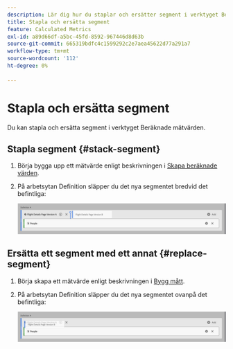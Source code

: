 ```yaml
---
description: Lär dig hur du staplar och ersätter segment i verktyget Beräknade mätvärden.
title: Stapla och ersätta segment
feature: Calculated Metrics
exl-id: a89d66df-a5bc-45fd-8592-967446d8d63b
source-git-commit: 665319bdfc4c1599292c2e7aea45622d77a291a7
workflow-type: tm+mt
source-wordcount: '112'
ht-degree: 0%

---
```


# Stapla och ersätta segment

Du kan stapla och ersätta segment i verktyget Beräknade mätvärden.

## Stapla segment {#stack-segment}

1. Börja bygga upp ett mätvärde enligt beskrivningen i [Skapa beräknade värden](cm-build-metrics.md).

1. På arbetsytan Definition släpper du det nya segmentet bredvid det befintliga:

   ![Definitionsarbetsyta som visar det amerikanska besökarmåttet som släppts bredvid de befintliga internationella besökarna.](assets/segment-stack.png)

## Ersätta ett segment med ett annat {#replace-segment}

1. Börja skapa ett mätvärde enligt beskrivningen i [Bygg mått](cm-build-metrics.md).

1. På arbetsytan Definition släpper du det nya segmentet ovanpå det befintliga:

   ![Definitionsyta som visar de amerikanska besökarna ovanpå de internationella besökarmåtten.](assets/segment-replace.png)
